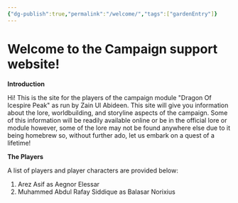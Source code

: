 ```yaml
---
{"dg-publish":true,"permalink":"/welcome/","tags":["gardenEntry"]}
---
```


# Welcome to the Campaign support website!

**Introduction**

Hi! This is the site for the players of the campaign module "Dragon Of Icespire Peak" as run by Zain Ul Abideen. This site will give you information about the lore, worldbuilding, and storyline aspects of the campaign. Some of this information will be readily available online or be in the official lore or module however, some of the lore may not be found anywhere else due to it being homebrew so, without further ado, let us embark on a quest of a lifetime!


**The Players**

A list of players and player characters are provided below:

1. Arez Asif  as Aegnor Elessar
2. Muhammed Abdul Rafay Siddique as Balasar Norixius

